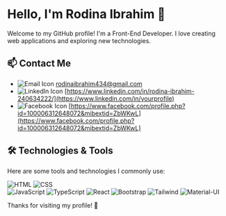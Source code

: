 # Hello, I'm Rodina Ibrahim 👋

Welcome to my GitHub profile! I'm a Front-End Developer. I love creating web applications and exploring new technologies.

## 📫 Contact Me

- ![Email Icon](https://img.icons8.com/material-outlined/24/000000/mail.png) [rodinaibrahim434@gmail.com ](mailto:your.email@example.com)
- ![LinkedIn Icon](https://img.icons8.com/material-outlined/24/000000/linkedin.png) [https://www.linkedin.com/in/rodina-ibrahim-240634222/](https://www.linkedin.com/in/yourprofile)
- ![Facebook Icon](https://img.icons8.com/material-outlined/24/000000/facebook-new.png) [https://www.facebook.com/profile.php?id=100006312648072&mibextid=ZbWKwL](https://www.facebook.com/profile.php?id=100006312648072&mibextid=ZbWKwL)


## 🛠️ Technologies & Tools

Here are some tools and technologies I commonly use:

![HTML](https://img.icons8.com/color/48/000000/html-5.png) ![CSS](https://img.icons8.com/color/48/000000/css3.png)    
![JavaScript](https://img.icons8.com/color/48/000000/javascript.png) ![TypeScript](https://img.icons8.com/color/48/000000/typescript.png)
![React](https://img.icons8.com/color/48/000000/react-native.png) 
![Bootstrap](https://img.icons8.com/color/48/000000/bootstrap.png)  ![Tailwind](https://img.icons8.com/color/48/000000/tailwindcss.png)
![Material-UI](https://img.icons8.com/color/48/000000/material-ui.png) 


Thanks for visiting my profile! 🌟

